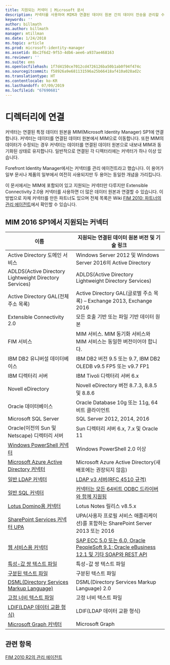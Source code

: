 ```yaml
---
title: 지원되는 커넥터 | Microsoft 문서
description: 커넥터를 사용하여 MIM과 연결된 데이터 원본 간의 데이터 전송을 관리할 수 있습니다.
keywords: ''
author: billmath
ms.author: billmath
manager: mtillman
ms.date: 1/24/2018
ms.topic: article
ms.prod: microsoft-identity-manager
ms.assetid: 8bc2f6d2-9f53-4db6-aee6-a937ae468163
ms.reviewer: ''
ms.suite: ems
ms.openlocfilehash: 1f7d4150ce7012cd4726126ba50b1ab0f94f474c
ms.sourcegitcommit: f58926a9e681131596a25b66418af410a028ad2c
ms.translationtype: HT
ms.contentlocale: ko-KR
ms.lasthandoff: 07/09/2019
ms.locfileid: "67690681"
---
```

# <a name="connect-to-your-directories"></a>디렉터리에 연결

커넥터는 연결된 특정 데이터 원본을 MIM(Microsoft Identity Manager) SP1에 연결합니다. 커넥터는 데이터를 연결된 데이터 원본에서 MIM으로 이동합니다. 또한 MIM의 데이터가 수정되는 경우 커넥터는 데이터를 연결된 데이터 원본으로 내보내 MIM과 동기화된 상태로 유지합니다. 일반적으로 연결된 각 디렉터리에는 커넥터가 하나 이상 있습니다.

Forefront Identity Manager에서는 커넥터를 관리 에이전트라고 했습니다. 이 용어가 일부 문서나 제품의 일부에서 여전히 사용되지만 두 용어는 동일한 개념을 가리킵니다.

이 문서에서는 MIM에 포함되어 있고 지원되는 커넥터만 다루지만 Extensible Connectivity 2.0용 커넥터를 사용하면 더 많은 데이터 원본과 연결할 수 있습니다. 이 방법으로 자체 커넥터를 만든 파트너도 있으며 전체 목록은 Wiki [FIM 2010: 파트너의 관리 에이전트](http://social.technet.microsoft.com/wiki/contents/articles/1589.fim-2010-management-agents-from-partners.aspx)에서 확인할 수 있습니다.

## <a name="supported-connectors-in-mim-2016-sp1"></a>MIM 2016 SP1에서 지원되는 커넥터

| 이름 | 지원되는 연결된 데이터 원본 버전 및 기술 링크 |
| ---- | ----------------------------------------------- |
| Active Directory 도메인 서비스 | Windows Server 2012 및 Windows Server 2016의 Active Directory |
| ADLDS(Active Directory Lightweight Directory Services) | ADLDS(Active Directory Lightweight Directory Services) |
| Active Directory GAL(전체 주소 목록) | Active Directory GAL(글로벌 주소 목록) – Exchange 2013, Exchange 2016 |
| Extensible Connectivity 2.0 | 모든 호출 기반 또는 파일 기반 데이터 원본 |
| FIM 서비스 | MIM 서비스. MIM 동기화 서비스와 MIM 서비스는 동일한 버전이어야 합니다. |
| IBM DB2 유니버설 데이터베이스 | IBM DB2 버전 9.5 또는 9.7, IBM DB2 OLEDB v9.5 FP5 또는 v9.7 FP1 |
| IBM 디렉터리 서버 | IBM Tivoli 디렉터리 서버 6.x |
| Novell eDirectory | Novell eDirectory 버전 8.7.3, 8.8.5 및 8.8.6 |
| Oracle 데이터베이스 | Oracle Database 10g 또는 11g, 64비트 클라이언트 |
| Microsoft SQL Server | SQL Server 2012, 2014, 2016 |
| Oracle(이전의 Sun 및 Netscape) 디렉터리 서버 | Sun 디렉터리 서버 6.x, 7.x 및 Oracle 11 |
| [Windows PowerShell 커넥터](https://msdn.microsoft.com/library/dn640417.aspx) | Windows PowerShell 2.0 이상 |
| [Microsoft Azure Active Directory 커넥터](https://msdn.microsoft.com/library/dn511001.aspx) | Microsoft Azure Active Directory(새 배포에는 권장되지 않음) |
| [일반 LDAP 커넥터](https://msdn.microsoft.com/library/dn510997.aspx) | [LDAP v3 서버(RFC 4510 규격)](reference/microsoft-identity-manager-2016-connector-genericldap.md#overview-of-the-generic-ldap-connector) |
| [일반 SQL 커넥터](reference/microsoft-identity-manager-2016-connector-genericsql.md) | [커넥터는 모든 64비트 ODBC 드라이버와 함께 지원됨](reference/microsoft-identity-manager-2016-connector-genericsql.md#overview-of-the-generic-sql-connector) |
| [Lotus Domino용 커넥터](https://msdn.microsoft.com/library/hh859750.aspx) | Lotus Notes 릴리스 v8.5.x |
| [SharePoint Services 커넥터 UPA](https://msdn.microsoft.com/library/dn511003.aspx) | UPA(사용자 프로필 서비스 애플리케이션)를 포함하는 SharePoint Server 2013 또는 2016 |
| [웹 서비스용 커넥터](https://www.microsoft.com/en-us/download/details.aspx?id=51495) | [SAP ECC 5.0 또는 6.0, Oracle PeopleSoft 9.1; Oracle eBusiness 12.1 및 기타 SOAP와 REST API](https://docs.microsoft.com/microsoft-identity-manager/reference/microsoft-identity-manager-2016-ma-ws) |
| [특성-값 쌍 텍스트 파일](https://technet.microsoft.com/library/cc708644(v=ws.10).aspx) | 특성-값 쌍 텍스트 파일 |
| [구분된 텍스트 파일](https://technet.microsoft.com/library/cc720612(v=ws.10).aspx) | 구분된 텍스트 파일 |
| [DSML(Directory Services Markup Language)](https://technet.microsoft.com/library/cc720660(v=ws.10).aspx) | DSML(Directory Services Markup Language) 2.0 |
| [고정 너비 텍스트 파일](https://technet.microsoft.com/library/cc720633(v=ws.10).aspx) | 고정 너비 텍스트 파일 |
| [LDIF(LDAP 데이터 교환 형식)](https://technet.microsoft.com/library/cc708662(v=ws.10).aspx) | LDIF(LDAP 데이터 교환 형식) |
| [Microsoft Graph 커넥터](microsoft-identity-manager-2016-connector-graph.md) | Microsoft Graph |

## <a name="related-topics"></a>관련 항목

[FIM 2010 R2의 관리 에이전트](https://technet.microsoft.com/library/jj133885.aspx)
